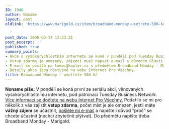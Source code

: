 ```yaml
---
ID: 1946
author: Noname
layout: post
oldlink: 'https://www.marigold.cz/item/broadband-monday-usetrete-500-kc

  '
post_date: 2006-03-14 12:23:31
post_excerpt: ''
published: true
summary_points:
- Akce o vysokorychlostním internetu se koná v pondělí pod Tuesday Business Network.
- Vstup zdarma je omezený, zájemci musí napsat e-mail s důvodem účasti.
- E-mail se posílá na tomas@kapler.cz s předmětem Broadband Monday - Marigold.
- Detaily akce jsou dostupné na webu Internet Pro Všechny.
title: Broadband Monday – ušetřete 500 Kč
---
```


<p><strong>Noname píše:</strong> V pondělí se koná první ze seriálu akcí, věnovaných vysokorychlostnímu internetu, pod patronací Tuesday Business Network. <a href="http://www.internetprovsechny.cz/blesk.php?cbl=237">Více informací se dočtete na webu Internet Pro Všechny.</a> Podařilo se mi pro několik z vás zajistit <strong>vstup zdarma</strong>, počet míst je ale omezen, jestli máte <strong>vážný zájem</strong> se účastnit, <a href="tomas@kapler.cz">pošlete mi e-mail</a> a napište i důvod "proč" se chcete účastnit (nechci zbytečně plýtvat). Do předmětu napište třeba Broadband Monday - Marigold.</p>